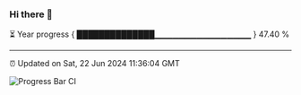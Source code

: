 ### Hi there 👋

⏳ Year progress { ██████████████▁▁▁▁▁▁▁▁▁▁▁▁▁▁▁▁ } 47.40 %

---

⏰ Updated on Sat, 22 Jun 2024 11:36:04 GMT

![Progress Bar CI](https://github.com/IshwaranRudhara/GIT-ACTION/workflows/Progress%20Bar%20CI/badge.svg)
